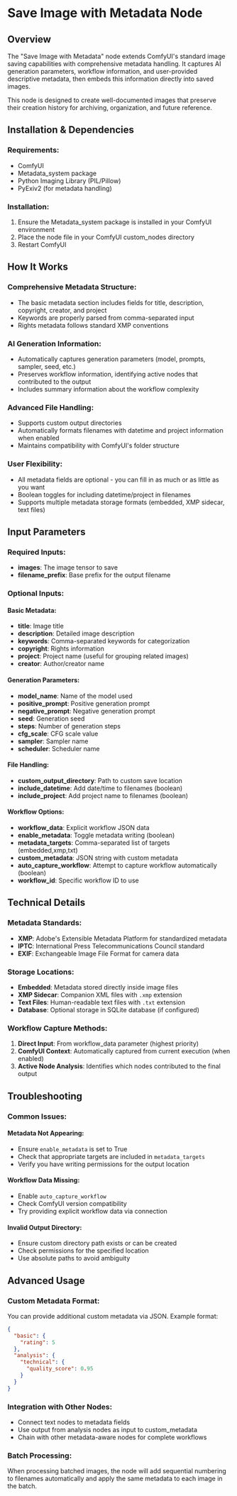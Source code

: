 # Save Image with Metadata Node

## Overview

The "Save Image with Metadata" node extends ComfyUI's standard image saving capabilities with comprehensive metadata handling. It captures AI generation parameters, workflow information, and user-provided descriptive metadata, then embeds this information directly into saved images.

This node is designed to create well-documented images that preserve their creation history for archiving, organization, and future reference.

## Installation & Dependencies

### Requirements:
- ComfyUI
- Metadata_system package
- Python Imaging Library (PIL/Pillow)
- PyExiv2 (for metadata handling)

### Installation:
1. Ensure the Metadata_system package is installed in your ComfyUI environment
2. Place the node file in your ComfyUI custom_nodes directory
3. Restart ComfyUI

## How It Works

### Comprehensive Metadata Structure:
- The basic metadata section includes fields for title, description, copyright, creator, and project
- Keywords are properly parsed from comma-separated input
- Rights metadata follows standard XMP conventions

### AI Generation Information:
- Automatically captures generation parameters (model, prompts, sampler, seed, etc.)
- Preserves workflow information, identifying active nodes that contributed to the output
- Includes summary information about the workflow complexity

### Advanced File Handling:
- Supports custom output directories
- Automatically formats filenames with datetime and project information when enabled
- Maintains compatibility with ComfyUI's folder structure

### User Flexibility:
- All metadata fields are optional - you can fill in as much or as little as you want
- Boolean toggles for including datetime/project in filenames
- Supports multiple metadata storage formats (embedded, XMP sidecar, text files)

## Input Parameters

### Required Inputs:
- **images**: The image tensor to save
- **filename_prefix**: Base prefix for the output filename

### Optional Inputs:

#### Basic Metadata:
- **title**: Image title
- **description**: Detailed image description
- **keywords**: Comma-separated keywords for categorization
- **copyright**: Rights information
- **project**: Project name (useful for grouping related images)
- **creator**: Author/creator name

#### Generation Parameters:
- **model_name**: Name of the model used
- **positive_prompt**: Positive generation prompt
- **negative_prompt**: Negative generation prompt
- **seed**: Generation seed
- **steps**: Number of generation steps
- **cfg_scale**: CFG scale value
- **sampler**: Sampler name
- **scheduler**: Scheduler name

#### File Handling:
- **custom_output_directory**: Path to custom save location
- **include_datetime**: Add date/time to filenames (boolean)
- **include_project**: Add project name to filenames (boolean)

#### Workflow Options:
- **workflow_data**: Explicit workflow JSON data
- **enable_metadata**: Toggle metadata writing (boolean)
- **metadata_targets**: Comma-separated list of targets (embedded,xmp,txt)
- **custom_metadata**: JSON string with custom metadata
- **auto_capture_workflow**: Attempt to capture workflow automatically (boolean)
- **workflow_id**: Specific workflow ID to use

## Technical Details

### Metadata Standards:
- **XMP**: Adobe's Extensible Metadata Platform for standardized metadata
- **IPTC**: International Press Telecommunications Council standard
- **EXIF**: Exchangeable Image File Format for camera data

### Storage Locations:
- **Embedded**: Metadata stored directly inside image files
- **XMP Sidecar**: Companion XML files with `.xmp` extension
- **Text Files**: Human-readable text files with `.txt` extension
- **Database**: Optional storage in SQLite database (if configured)

### Workflow Capture Methods:
1. **Direct Input**: From workflow_data parameter (highest priority)
2. **ComfyUI Context**: Automatically captured from current execution (when enabled)
3. **Active Node Analysis**: Identifies which nodes contributed to the final output

## Troubleshooting

### Common Issues:

#### Metadata Not Appearing:
- Ensure `enable_metadata` is set to True
- Check that appropriate targets are included in `metadata_targets`
- Verify you have writing permissions for the output location

#### Workflow Data Missing:
- Enable `auto_capture_workflow`
- Check ComfyUI version compatibility
- Try providing explicit workflow data via connection

#### Invalid Output Directory:
- Ensure custom directory path exists or can be created
- Check permissions for the specified location
- Use absolute paths to avoid ambiguity

## Advanced Usage

### Custom Metadata Format:
You can provide additional custom metadata via JSON. Example format:
```json
{
  "basic": {
    "rating": 5
  },
  "analysis": {
    "technical": {
      "quality_score": 0.95
    }
  }
}
```

### Integration with Other Nodes:
- Connect text nodes to metadata fields
- Use output from analysis nodes as input to custom_metadata
- Chain with other metadata-aware nodes for complete workflows

### Batch Processing:
When processing batched images, the node will add sequential numbering to filenames automatically and apply the same metadata to each image in the batch.
